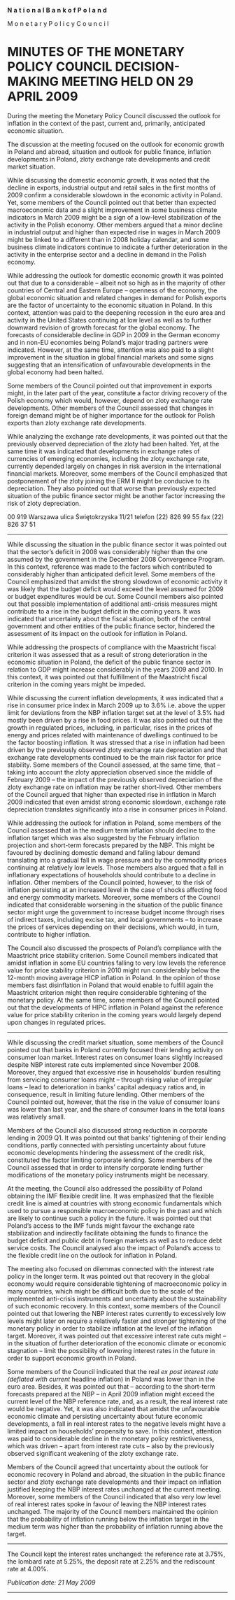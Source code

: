 **N** **a** **t** **i** **o** **n** **a** **l** **B** **a** **n** **k** **o** **f** **P** **o** **l** **a** **n** **d**

M o n e t a r y P o l i c y C o u n c i l

# MINUTES OF THE MONETARY POLICY COUNCIL  DECISION-MAKING MEETING HELD ON 29 APRIL 2009

During the meeting the Monetary Policy Council discussed the outlook for inflation in the context
of the past, current and, primarily, anticipated economic situation.

The discussion at the meeting focused on the outlook for economic growth in Poland and abroad,
situation and outlook for public finance, inflation developments in Poland, zloty exchange rate
developments and credit market situation.

While discussing the domestic economic growth, it was noted that the decline in exports, industrial
output and retail sales in the first months of 2009 confirm a considerable slowdown in the economic
activity in Poland. Yet, some members of the Council pointed out that better than expected
macroeconomic data and a slight improvement in some business climate indicators in March 2009
might be a sign of a low-level stabilization of the activity in the Polish economy. Other members
argued that a minor decline in industrial output and higher than expected rise in wages in March
2009 might be linked to a different than in 2008 holiday calendar, and some business climate
indicators continue to indicate a further deterioration in the activity in the enterprise sector and a
decline in demand in the Polish economy.

While addressing the outlook for domestic economic growth it was pointed out that due to a
considerable – albeit not so high as in the majority of other countries of Central and Eastern Europe
– openness of the economy, the global economic situation and related changes in demand for Polish
exports are the factor of uncertainty to the economic situation in Poland. In this context, attention
was paid to the deepening recession in the euro area and activity in the United States continuing at
low level as well as to further downward revision of growth forecast for the global economy. The
forecasts of considerable decline in GDP in 2009 in the German economy and in non-EU
economies being Poland’s major trading partners were indicated. However, at the same time,
attention was also paid to a slight improvement in the situation in global financial markets and some
signs suggesting that an intensification of unfavourable developments in the global economy had
been halted.

Some members of the Council pointed out that improvement in exports might, in the later part of
the year, constitute a factor driving recovery of the Polish economy which would, however, depend
on zloty exchange rate developments. Other members of the Council assessed that changes in
foreign demand might be of higher importance for the outlook for Polish exports than zloty
exchange rate developments.

While analyzing the exchange rate developments, it was pointed out that the previously observed
depreciation of the zloty had been halted. Yet, at the same time it was indicated that developments
in exchange rates of currencies of emerging economies, including the zloty exchange rate, currently
depended largely on changes in risk aversion in the international financial markets. Moreover, some
members of the Council emphasized that postponement of the zloty joining the ERM II might be
conducive to its depreciation. They also pointed out that worse than previously expected situation of
the public finance sector might be another factor increasing the risk of zloty depreciation.

00 919 Warszawa ulica Świętokrzyska 11/21 telefon (22) 826 99 55 fax (22) 826 37 51


-----

While discussing the situation in the public finance sector it was pointed out that the sector’s deficit
in 2008 was considerably higher than the one assumed by the government in the December 2008
Convergence Program. In this context, reference was made to the factors which contributed to
considerably higher than anticipated deficit level. Some members of the Council emphasized that
amidst the strong slowdown of economic activity it was likely that the budget deficit would exceed
the level assumed for 2009 or budget expenditures would be cut. Some Council members also
pointed out that possible implementation of additional anti-crisis measures might contribute to a rise
in the budget deficit in the coming years. It was indicated that uncertainty about the fiscal situation,
both of the central government and other entities of the public finance sector, hindered the
assessment of its impact on the outlook for inflation in Poland.

While addressing the prospects of compliance with the Maastricht fiscal criterion it was assessed
that as a result of strong deterioration in the economic situation in Poland, the deficit of the public
finance sector in relation to GDP might increase considerably in the years 2009 and 2010. In this
context, it was pointed out that fulfillment of the Maastricht fiscal criterion in the coming years
might be impeded.

While discussing the current inflation developments, it was indicated that a rise in consumer price
index in March 2009 up to 3.6% i.e. above the upper limit for deviations from the NBP inflation
target set at the level of 3.5% had mostly been driven by a rise in food prices. It was also pointed
out that the growth in regulated prices, including, in particular, rises in the prices of energy and
prices related with maintenance of dwellings continued to be the factor boosting inflation. It was
stressed that a rise in inflation had been driven by the previously observed zloty exchange rate
depreciation and that exchange rate developments continued to be the main risk factor for price
stability. Some members of the Council assessed, at the same time, that – taking into account the
zloty appreciation observed since the middle of February 2009 – the impact of the previously
observed depreciation of the zloty exchange rate on inflation may be rather short-lived. Other
members of the Council argued that higher than expected rise in inflation in March 2009 indicated
that even amidst strong economic slowdown, exchange rate depreciation translates significantly into
a rise in consumer prices in Poland.

While addressing the outlook for inflation in Poland, some members of the Council assessed that in
the medium term inflation should decline to the inflation target which was also suggested by the
February inflation projection and short-term forecasts prepared by the NBP. This might be favoured
by declining domestic demand and falling labour demand translating into a gradual fall in wage
pressure and by the commodity prices continuing at relatively low levels. Those members also
argued that a fall in inflationary expectations of households should contribute to a decline in
inflation. Other members of the Council pointed, however, to the risk of inflation persisting at an
increased level in the case of shocks affecting food and energy commodity markets. Moreover,
some members of the Council indicated that considerable worsening in the situation of the public
finance sector might urge the government to increase budget income through rises of indirect taxes,
including excise tax, and local governments – to increase the prices of services depending on their
decisions, which would, in turn, contribute to higher inflation.

The Council also discussed the prospects of Poland’s compliance with the Maastricht price stability
criterion. Some Council members indicated that amidst inflation in some EU countries falling to
very low levels the reference value for price stability criterion in 2010 might run considerably
below the 12-month moving average HICP inflation in Poland. In the opinion of those members fast
disinflation in Poland that would enable to fulfill again the Maastricht criterion might then require
considerable tightening of the monetary policy. At the same time, some members of the Council
pointed out that the developments of HIPC inflation in Poland against the reference value for price
stability criterion in the coming years would largely depend upon changes in regulated prices.


-----

While discussing the credit market situation, some members of the Council pointed out that banks
in Poland currently focused their lending activity on consumer loan market. Interest rates on
consumer loans slightly increased despite NBP interest rate cuts implemented since November
2008. Moreover, they argued that excessive rise in households’ burden resulting from servicing
consumer loans might – through rising value of irregular loans – lead to deterioration in banks’
capital adequacy ratios and, in consequence, result in limiting future lending. Other members of the
Council pointed out, however, that the rise in the value of consumer loans was lower than last year,
and the share of consumer loans in the total loans was relatively small.

Members of the Council also discussed strong reduction in corporate lending in 2009 Q1. It was
pointed out that banks’ tightening of their lending conditions, partly connected with persisting
uncertainty about future economic developments hindering the assessment of the credit risk,
constituted the factor limiting corporate lending. Some members of the Council assessed that in
order to intensify corporate lending further modifications of the monetary policy instruments might
be necessary.

At the meeting, the Council also addressed the possibility of Poland obtaining the IMF flexible
credit line. It was emphasized that the flexible credit line is aimed at countries with strong economic
fundamentals which used to pursue a responsible macroeconomic policy in the past and which are
likely to continue such a policy in the future. It was pointed out that Poland’s access to the IMF
funds might favour the exchange rate stabilization and indirectly facilitate obtaining the funds to
finance the budget deficit and public debt in foreign markets as well as to reduce debt service costs.
The Council analysed also the impact of Poland’s access to the flexible credit line on the outlook
for inflation in Poland.

The meeting also focused on dilemmas connected with the interest rate policy in the longer term. It
was pointed out that recovery in the global economy would require considerable tightening of
macroeconomic policy in many countries, which might be difficult both due to the scale of the
implemented anti-crisis instruments and uncertainty about the sustainability of such economic
recovery. In this context, some members of the Council pointed out that lowering the NBP interest
rates currently to excessively low levels might later on require a relatively faster and stronger
tightening of the monetary policy in order to stabilize inflation at the level of the inflation target.
Moreover, it was pointed out that excessive interest rate cuts might – in the situation of further
deterioration of the economic climate or economic stagnation – limit the possibility of lowering
interest rates in the future in order to support economic growth in Poland.

Some members of the Council indicated that the real _ex post interest rate (deflated with current_
headline inflation) in Poland was lower than in the euro area. Besides, it was pointed out that –
according to the short-term forecasts prepared at the NBP – in April 2009 inflation might exceed the
current level of the NBP reference rate, and, as a result, the real interest rate would be negative. Yet,
it was also indicated that amidst the unfavourable economic climate and persisting uncertainty
about future economic developments, a fall in real interest rates to the negative levels might have a
limited impact on households’ propensity to save. In this context, attention was paid to considerable
decline in the monetary policy restrictiveness, which was driven – apart from interest rate cuts –
also by the previously observed significant weakening of the zloty exchange rate.

Members of the Council agreed that uncertainty about the outlook for economic recovery in Poland
and abroad, the situation in the public finance sector and zloty exchange rate developments and
their impact on inflation justified keeping the NBP interest rates unchanged at the current meeting.
Moreover, some members of the Council indicated that also very low level of real interest rates
spoke in favour of leaving the NBP interest rates unchanged. The majority of the Council members
maintained the opinion that the probability of inflation running below the inflation target in the
medium term was higher than the probability of inflation running above the target.


-----

The Council kept the interest rates unchanged: the reference rate at 3.75%, the lombard rate at
5.25%, the deposit rate at 2.25% and the rediscount rate at 4.00%.

_Publication date: 21 May 2009_


-----

